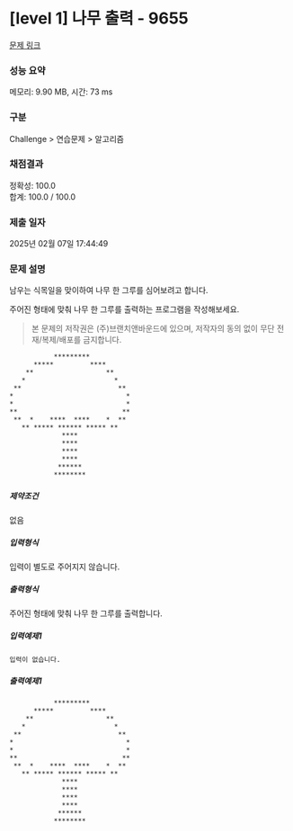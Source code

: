 # [level 1] 나무 출력 - 9655 

[문제 링크](https://softeer.ai/practice/9655) 

### 성능 요약

메모리: 9.90 MB, 시간: 73 ms

### 구분

Challenge > 연습문제 > 알고리즘

### 채점결과

정확성: 100.0<br/>합계: 100.0 / 100.0

### 제출 일자

2025년 02월 07일 17:44:49

### 문제 설명

<p>남우는 식목일을 맞이하여 나무 한 그루를 심어보려고 합니다. </p>

<p>주어진 형태에 맞춰 나무 한 그루를 출력하는 프로그램을 작성해보세요. </p>

> 본 문제의 저작권은 (주)브랜치앤바운드에 있으며, 저작자의 동의 없이 무단 전재/복제/배포를 금지합니다.

```
           *********           
      *****         ****       
    **                  **     
   *                      *    
 **                        **  
*                            * 
*                            * 
**                          ** 
 **  *    ****  ****    *  **  
   ** ***** ****** ***** **    
             ****              
             ****              
             ****              
             ****              
            ******             
           ********
```

<h5>제약조건</h5>

<p>없음</p>

<h5>입력형식</h5>

<p>입력이 별도로 주어지지 않습니다.</p>

<h5>출력형식</h5>

<p>주어진 형태에 맞춰 나무 한 그루를 출력합니다.</p>

<h5>입력예제1</h5>

```
입력이 없습니다.
```

<h5>출력예제1</h5>

```
           *********           
      *****         ****       
    **                  **     
   *                      *    
 **                        **  
*                            * 
*                            * 
**                          ** 
 **  *    ****  ****    *  **  
   ** ***** ****** ***** **    
             ****              
             ****              
             ****              
             ****              
            ******             
           ********
```
